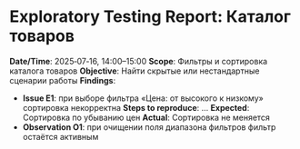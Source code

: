 # Exploratory Testing Report: Каталог товаров

**Date/Time**: 2025‑07‑16, 14:00–15:00
**Scope**: Фильтры и сортировка каталога товаров
**Objective**: Найти скрытые или нестандартные сценарии работы
**Findings**:
- **Issue E1**: при выборе фильтра «Цена: от высокого к низкому» сортировка некорректна
  **Steps to reproduce**: …
  **Expected**: Сортировка по убыванию цен
  **Actual**: Сортировка не меняется 
- **Observation O1**: при очищении поля диапазона фильтров фильтр остаётся активным

